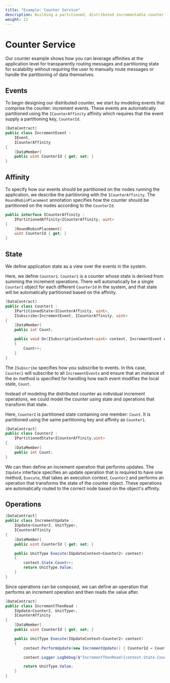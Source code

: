 ```yaml
---
title: "Example: Counter Service"
description: Building a partitioned, distributed incrementable counter
weight: 13
---
```


# Counter Service

Our counter example shows how you can leverage affinities at the application level for transparently routing messages and partitioning state for scalability without requiring the user to manually route messages or handle the partitioning of data themselves.

## Events

To begin designing our distributed counter, we start by modeling events that comprise the counter: increment events.  These events are automatically partitioned using the ```ICounterAffinity``` affinity which requires that the event supply a partitioning key,  ```CounterId```.

```c#
[DataContract]
public class IncrementEvent :
    IEvent,
    ICounterAffinity
{
    [DataMember]
    public uint CounterId { get; set; }
}
```

## Affinity

To specify how our events should be partitioned on the nodes running the application, we describe the partitioning with the ```ICounterAffinity```.  The ```RoundRobinPlacement``` annotation specifies how the counter should be partitioned on the nodes according to the ```CounterId```.

```c#
public interface ICounterAffinity :
    IPartitionedAffinity<ICounterAffinity, uint>
{
    [RoundRobinPlacement]
    uint CounterId { get; }
}
```

## State

We define application state as a view over the events in the system.  

Here, we define ```Counter1```.  ```Counter1``` is a counter whose state is derived from summing the increment operations.  There will automatically be a single ```Counter1``` object for each different ```CounterId``` in the system, and that state will be automatically partitioned based on the affinity.

```c#
[DataContract]
public class Counter1 :
    IPartitionedState<ICounterAffinity, uint>,
    ISubscribe<IncrementEvent, ICounterAffinity, uint>
{
    [DataMember]
    public int Count;

    public void On(ISubscriptionContext<uint> context, IncrementEvent evt)
    {
        Count++;
    }
}
```

The ```ISubscribe``` specifies how you subscribe to events.  In this case, ```Counter1``` will subscribe to all ```IncrementEvents``` and ensure that an instance of the ```On``` method is specified for handling how each event modifies the local state, ```Count```.

Instead of modeling the distributed counter as individual increment operations, we could model the counter using state and operations that transform that state.

Here, ```Counter2``` is partitioned state containing one member: ```Count```.  It is partitioned using the same partitioning key and affinity as ```Counter1```.

```c#
[DataContract]
public class Counter2 :
    IPartitionedState<ICounterAffinity,uint>
{
    [DataMember]
    public int Count;
}
```

We can then define an increment operation that performs updates.  The ```IUpdate``` interface specifies an update operation that is required to have one method, ```Execute```, that takes an execution context, ```Counter2``` and performs an operation that transforms the state of the counter object.  These operations are automatically routed to the correct node based on the object's affinity.

## Operations

```c#
[DataContract]
public class IncrementUpdate :
    IUpdate<Counter2, UnitType>,
    ICounterAffinity
{
    [DataMember]
    public uint CounterId { get; set; }

    public UnitType Execute(IUpdateContext<Counter2> context)
    {
        context.State.Count++;
        return UnitType.Value;
    }
}
```

Since operations can be composed, we can define an operation that performs an
increment operation and then reads the value after.

```c#
[DataContract]
public class IncrementThenRead : 
    IUpdate<Counter2, UnitType>, 
    ICounterAffinity
{
    [DataMember]
    public uint CounterId { get; set; }

    public UnitType Execute(IUpdateContext<Counter2> context)
    {
        context.PerformUpdate(new IncrementUpdate() { CounterId = CounterId });

        context.Logger.LogDebug($"IncrementThenRead({context.State.Count}) End");

        return UnitType.Value;
    }
}
```